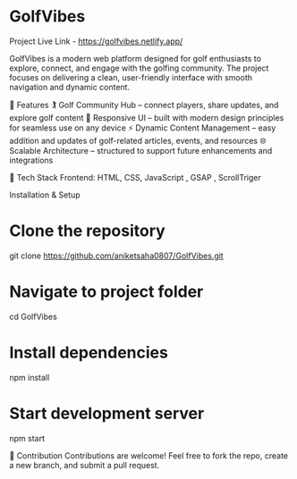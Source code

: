 # GolfVibes

Project Live Link - https://golfvibes.netlify.app/

GolfVibes is a modern web platform designed for golf enthusiasts to explore, connect, and engage with the golfing community. The project focuses on delivering a clean, user-friendly interface with smooth navigation and dynamic content.

🔹 Features
🏌️ Golf Community Hub – connect players, share updates, and explore golf content
🎨 Responsive UI – built with modern design principles for seamless use on any device
⚡ Dynamic Content Management – easy addition and updates of golf-related articles, events, and resources
🌐 Scalable Architecture – structured to support future enhancements and integrations

🔹 Tech Stack
Frontend: HTML, CSS, JavaScript , GSAP , ScrollTriger

Installation & Setup
# Clone the repository
git clone https://github.com/aniketsaha0807/GolfVibes.git  

# Navigate to project folder
cd GolfVibes  

# Install dependencies
npm install  

# Start development server
npm start  

🔹 Contribution
Contributions are welcome! Feel free to fork the repo, create a new branch, and submit a pull request.
